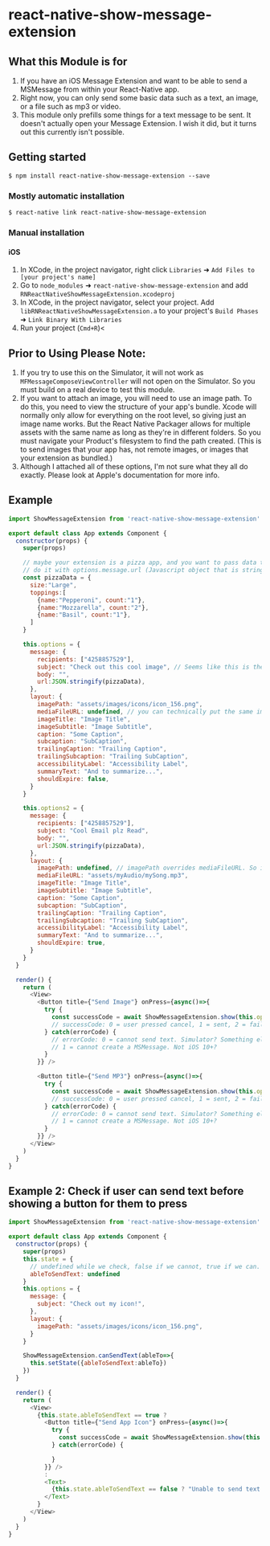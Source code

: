 
# react-native-show-message-extension

## What this Module is for
1. If you have an iOS Message Extension and want to be able to send a MSMessage from within your React-Native app.
2. Right now, you can only send some basic data such as a text, an image, or a file such as mp3 or video.
3. This module only prefills some things for a text message to be sent. It doesn't actually open your Message Extension. I wish it did, but it turns out this currently isn't possible.

## Getting started

`$ npm install react-native-show-message-extension --save`

### Mostly automatic installation

`$ react-native link react-native-show-message-extension`

### Manual installation


#### iOS

1. In XCode, in the project navigator, right click `Libraries` ➜ `Add Files to [your project's name]`
2. Go to `node_modules` ➜ `react-native-show-message-extension` and add `RNReactNativeShowMessageExtension.xcodeproj`
3. In XCode, in the project navigator, select your project. Add `libRNReactNativeShowMessageExtension.a` to your project's `Build Phases` ➜ `Link Binary With Libraries`
4. Run your project (`Cmd+R`)<

## Prior to Using Please Note:
1. If you try to use this on the Simulator, it will not work as ```MFMessageComposeViewController``` will not open on the Simulator. So you must build on a real device to test this module.
2. If you want to attach an image, you will need to use an image path. To do this, you need to view the structure of your app's bundle. Xcode will normally only allow for everything on the root level, so giving just an image name works. But the React Native Packager allows for multiple assets with the same name as long as they're in different folders. So you must navigate your Product's filesystem to find the path created. (This is to send images that your app has, not remote images, or images that your extension as bundled.)
3. Although I attached all of these options, I'm not sure what they all do exactly. Please look at Apple's documentation for more info.

## Example
```javascript
import ShowMessageExtension from 'react-native-show-message-extension'

export default class App extends Component {
  constructor(props) {
    super(props)

    // maybe your extension is a pizza app, and you want to pass data that your app can handle.
    // do it with options.message.url (Javascript object that is stringified)
    const pizzaData = {
      size:"Large",
      toppings:[
        {name:"Pepperoni", count:"1"},
        {name:"Mozzarella", count:"2"},
        {name:"Basil", count:"1"},
      ]
    }

    this.options = {
      message: {
        recipients: ["4258857529"],
        subject: "Check out this cool image", // Seems like this is the message that shows in the text
        body: "",
        url:JSON.stringify(pizzaData),
      },
      layout: {
        imagePath: "assets/images/icons/icon_156.png",
        mediaFileURL: undefined, // you can technically put the same imagePath here instead of above and it'll work the same, But here you can add other assets like audio or video instead.
        imageTitle: "Image Title",
        imageSubtitle: "Image Subtitle",
        caption: "Some Caption",
        subcaption: "SubCaption",
        trailingCaption: "Trailing Caption",
        trailingSubcaption: "Trailing SubCaption",
        accessibilityLabel: "Accessibility Label",
        summaryText: "And to summarize...",
        shouldExpire: false,
      }
    }

    this.options2 = {
      message: {
        recipients: ["4258857529"],
        subject: "Cool Email plz Read",
        body: "",
        url:JSON.stringify(pizzaData),
      },
      layout: {
        imagePath: undefined, // imagePath overrides mediaFileURL. So if you have both, only the image will show.
        mediaFileURL: "assets/myAudio/mySong.mp3",
        imageTitle: "Image Title",
        imageSubtitle: "Image Subtitle",
        caption: "Some Caption",
        subcaption: "SubCaption",
        trailingCaption: "Trailing Caption",
        trailingSubcaption: "Trailing SubCaption",
        accessibilityLabel: "Accessibility Label",
        summaryText: "And to summarize...",
        shouldExpire: true,
      }
    }
  }

  render() {
    return (
      <View>
        <Button title={"Send Image"} onPress={async()=>{
          try {
            const successCode = await ShowMessageExtension.show(this.options)
            // successCode: 0 = user pressed cancel, 1 = sent, 2 = failed
          } catch(errorCode) {
            // errorCode: 0 = cannot send text. Simulator? Something else?
            // 1 = cannot create a MSMessage. Not iOS 10+?
          }
        }} />

        <Button title={"Send MP3"} onPress={async()=>{
          try {
            const successCode = await ShowMessageExtension.show(this.options2)
            // successCode: 0 = user pressed cancel, 1 = sent, 2 = failed
          } catch(errorCode) {
            // errorCode: 0 = cannot send text. Simulator? Something else?
            // 1 = cannot create a MSMessage. Not iOS 10+?
          }
        }} />
      </View>
    )
  }
}
```





## Example 2: Check if user can send text before showing a button for them to press
```javascript
import ShowMessageExtension from 'react-native-show-message-extension'

export default class App extends Component {
  constructor(props) {
    super(props)
    this.state = {
      // undefined while we check, false if we cannot, true if we can.
      ableToSendText: undefined
    }
    this.options = {
      message: {
        subject: "Check out my icon!",
      },
      layout: {
        imagePath: "assets/images/icons/icon_156.png",
      }
    }

    ShowMessageExtension.canSendText(ableTo=>{
      this.setState({ableToSendText:ableTo})
    })
  }

  render() {
    return (
      <View>
        {this.state.ableToSendText == true ?
          <Button title={"Send App Icon"} onPress={async()=>{
            try {
              const successCode = await ShowMessageExtension.show(this.options)
            } catch(errorCode) {

            }
          }} />
          :
          <Text>
            {this.state.ableToSendText == false ? "Unable to send text using this device" : "..."}
          </Text>
        }
      </View>
    )
  }
}
```
